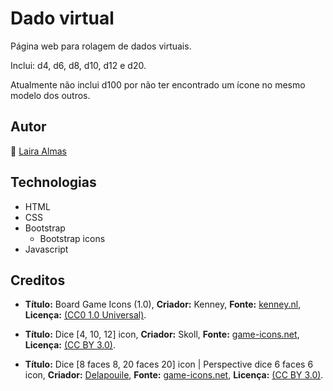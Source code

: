 # Dado virtual

Página web para rolagem de dados virtuais.

Inclui: d4, d6, d8, d10, d12 e d20.

Atualmente não inclui d100 por não ter encontrado um ícone no mesmo modelo dos outros.

## Autor

🦖 [Laira Almas](https://github.com/lairaalmas)

## Technologias

- HTML
- CSS
- Bootstrap
  - Bootstrap icons
- Javascript

## Creditos

- **Título:** Board Game Icons (1.0), **Criador:** Kenney, **Fonte:** [kenney.nl](https://kenney.nl), **Licença:** [(CC0 1.0 Universal)](https://creativecommons.org/publicdomain/zero/1.0/).

- **Título:** Dice [4, 10, 12] icon, **Criador:** Skoll, **Fonte:** [game-icons.net](https://game-icons.net), **Licença:** [(CC BY 3.0)](https://creativecommons.org/publicdomain/zero/1.0/).

- **Título:** Dice [8 faces 8, 20 faces 20] icon | Perspective dice 6 faces 6 icon, **Criador:** [Delapouile](https://delapouite.com/), **Fonte:** [game-icons.net](https://game-icons.net), **Licença:** [(CC BY 3.0)](https://creativecommons.org/publicdomain/zero/1.0/).
